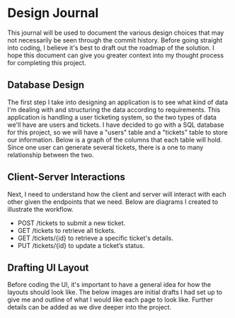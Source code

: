 # Design Journal
This journal will be used to document the various design choices that may not necessarily be seen through the commit history. Before going straight into coding, I believe it's best to draft out the roadmap of the solution. I hope this document can give you greater context into my thought process for completing this project.

## Database Design
The first step I take into designing an application is to see what kind of data I'm dealing with and structuring the data according to requirements.
This application is handling a user ticketing system, so the two types of data we'll have are users and tickets. I have decided to go with a SQL database for this project, so we will have a "users" table and a "tickets" table to store our information. Below is a graph of the columns that each table will hold. Since one user can generate several tickets, there is a one to many relationship between the two.

## Client-Server Interactions
Next, I need to understand how the client and server will interact with each other given the endpoints that we need. Below are diagrams I created to illustrate the workflow.

- POST /tickets to submit a new ticket.
- GET /tickets to retrieve all tickets.
- GET /tickets/{id} to retrieve a specific ticket's details.
- PUT /tickets/{id} to update a ticket’s status.

## Drafting UI Layout
Before coding the UI, it's important to have a general idea for how the layouts should look like. The below images are initial drafts I had set up to give me and outline of what I would like each page to look like. Further details can be added as we dive deeper into the project.